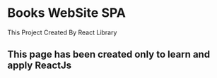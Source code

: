 # Books WebSite SPA

This Project Created By React Library

## This page has been created only to learn and apply ReactJs